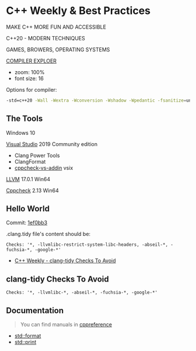 # C++ Weekly & Best Practices

MAKE C++ MORE FUN AND ACCESSIBLE

C++20 - MODERN TECHNIQUES

GAMES, BROWERS, OPERATING SYSTEMS

[COMPILER EXPLOER](https://godbolt.org/)
 - zoom: 100%
 - font size: 16

Options for compiler:

```bash
-std=c++20 -Wall -Wextra -Wconversion -Wshadow -Wpedantic -fsanitize=undefined,address
```

## The Tools

Windows 10

[Visual Studio](https://visualstudio.microsoft.com/) 2019 Community edition

- Clang Power Tools
- ClangFormat
- [cppcheck-vs-addin](https://github.com/VioletGiraffe/cppcheck-vs-addin) vsix

[LLVM](https://releases.llvm.org/download.html) 17.0.1 Win64

[Cppcheck](https://cppcheck.sourceforge.io/) 2.13 Win64

## Hello World

Commit: [1ef0bb3](https://github.com/vanJker/CppWeekly/commit/1ef0bb359914c032a8290034d8c3128bfcec368f)

.clang.tidy file's content should be:

```
Checks: '*, -llvmlibc-restrict-system-libc-headers, -abseil-*, -fuchsia-*, -google-*'
```

- [C++ Weekly - clang-tidy Checks To Avoid](https://www.youtube.com/watch?v=oxpsHk1yq88)

## clang-tidy Checks To Avoid

```
Checks: '*, -llvmlibc-*, -abseil-*, -fuchsia-*, -google-*'
```

## Documentation

> You can find manuals in [cppreference](https://en.cppreference.com/)

- [std::format](https://en.cppreference.com/w/cpp/utility/format/format)
- [std::print](https://en.cppreference.com/w/cpp/utility/format/format)